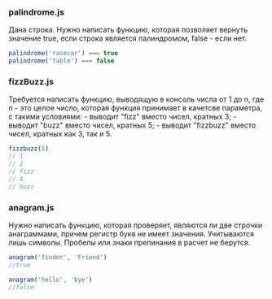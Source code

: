 ### palindrome.js

Дана строка. Нужно написать функцию, которая позволяет вернуть значение true, если строка является палиндромом, false - если нет. 

```javascript
palindrome('racecar') === true
palindrome('table') === false
```

### fizzBuzz.js

Требуется написать функцию, выводящую в консоль числа от 1 до n, где n - это целое число, которая функция принимает в качетсве параметра, с такими условиями:
	- выводит "fizz" вместо чисел, кратных 3;
	- выводит "buzz" вместо чисел, кратных 5;
	- выводит "fizzbuzz" вместо чисел, кратных как 3, так и 5.

```javascript
fizzbuzz(5)
// 1
// 2
// fizz
// 4
// buzz
```

### anagram.js

Нужно написать функцию, которая проверяет, являются ли две строчки анаграммами, причем регистр букв не имеет значения. Учитываются лишь символы. Пробелы или знаки препинания в расчет не берутся.

```javascript
anagram('finder', 'Friend')
//true

anagram('hello', 'bye')
//false

```
